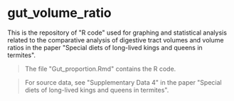 # gut_volume_ratio
 
This is the repository of "R code" used for graphing and statistical analysis related to the comparative analysis of digestive tract volumes and volume ratios in the paper "Special diets of long-lived kings and queens in termites".


> The file "Gut_proportion.Rmd" contains the R code.

> For source data, see "Supplementary Data 4" in the paper "Special diets of long-lived kings and queens in termites".

